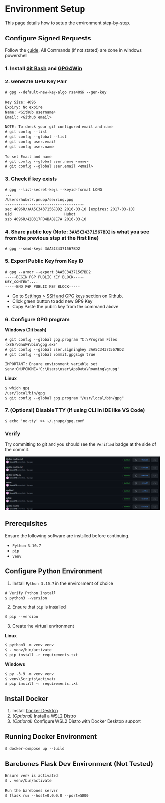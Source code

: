 # Environment Setup
This page details how to setup the environment step-by-step.

## Configure Signed Requests
Follow the [guide](https://medium.com/@petehouston/quick-guide-to-sign-your-git-commits-c11ce58c22e9). 
All Commands (if not stated) are done in windows powershell.

### 1. Install [Git Bash](https://git-scm.com/download/win) and [GPG4Win](https://www.gpg4win.org/)
### 2. Generate GPG Key Pair

```console
# gpg --default-new-key-algo rsa4096 --gen-key

Key Size: 4096
Expiry: No expire
Name: <Github username>
Email: <Github email>

NOTE: To check your git configured email and name
# git config --list
# git config --global --list
# git config user.email
# git config user.name

To set Email and name
# git config --global user.name <name>
# git config --global user.email <email>
```

### 3. Check if key exists

```console
# gpg --list-secret-keys --keyid-format LONG
...
/Users/hubot/.gnupg/secring.gpg
------------------------------------
sec 4096R/3AA5C34371567BD2 2016-03-10 [expires: 2017-03-10]
uid                        Hubot 
ssb 4096R/42B317FD4BA89E7A 2016-03-10
```

### 4. Share public key (Note: `3AA5C34371567BD2` is what you see from the previous step at the first line)

```console
# gpg --send-keys 3AA5C34371567BD2
```

### 5. Export Public Key from Key ID

```console
# gpg --armor --export 3AA5C34371567BD2
-----BEGIN PGP PUBLIC KEY BLOCK-----
KEY_CONTENT....
-----END PGP PUBLIC KEY BLOCK-----
```

- Go to [Settings > SSH and GPG keys](https://github.com/settings/keys) section on Github.
- Click green button to add new GPG Key
- Copy Paste the public key from the command above

### 6. Configure GPG program

**Windows (Git bash)**
```console
# git config --global gpg.program "C:\Program Files (x86)\GnuPG\bin\gpg.exe"
# git config --global user.signingkey 3AA5C34371567BD2
# git config --global commit.gpgsign true

IMPORTANT: Ensure environment variable set
$env:GNUPGHOME='C:\Users\user\AppData\Roaming\gnupg'
```

**Linux**
```console
$ which gpg
/usr/local/bin/gpg
$ git config --global gpg.program "/usr/local/bin/gpg"
```

### 7. (Optional) Disable TTY (if using CLI in IDE like VS Code)

```console
$ echo 'no-tty' >> ~/.gnupg/gpg.conf
```

### Verify
Try committing to git and you should see the `Verified` badge at the side of the commit.

![Verified Example](../images/verify_button.png)

## Prerequisites
Ensure the following software are installed before continuing.
- `Python 3.10.7`
- `pip`
- `venv`

## Configure Python Environment
1. Install `Python 3.10.7` in the environment of choice

```console
# Verify Python Install
$ python3 --version
```

2. Ensure that `pip` is installed

```console
$ pip --version
```

3. Create the virtual environment

**Linux**
```console
$ python3 -m venv venv
$ . venv/bin/activate
$ pip install -r requirements.txt
```

**Windows**
```console
$ py -3.9 -m venv venv
$ venv\Scripts\activate
$ pip install -r requirements.txt
```

## Install Docker
1. Install [Docker Desktop](https://www.docker.com/)
2. *(Optional)* Install a WSL2 Distro
3. *(Optional)* Configure WSL2 Distro with [Docker Desktop support](https://docs.docker.com/desktop/windows/wsl/)

## Running Docker Environment
```console
$ docker-compose up --build
```

## Barebones Flask Dev Environment (Not Tested)
```console
Ensure venv is activated
$ . venv/bin/activate

Run the barebones server
$ flask run --host=0.0.0.0 --port=5000
```